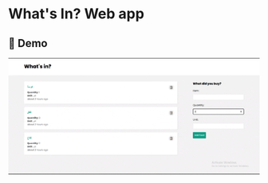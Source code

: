 # What's In? Web app


## 📸 Demo
<div>
<img src="https://github.com/e-khalifa/Whats_In_webapp/blob/main/screenshots/whatsin.gif">
<div>

